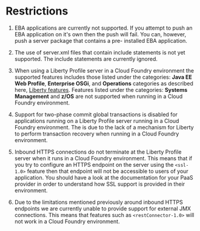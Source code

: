 # Restrictions

1. EBA applications are currently not supported. If you attempt
to push an EBA application on it's own then the push will fail.
You can, however, push a server package that contains a pre-
installed EBA application.

2. The use of server.xml files that contain include statements
 is not yet supported. The include statements are currently ignored.

3. When using a Liberty Profile server in a Cloud Foundry environment
the supported features includes those listed under the categories: **Java
EE Web Profile**, **Enterprise OSGi**, and **Operations** categories as
described here, [Liberty features][]. Features listed under the categories:
**Systems Management** and **z/OS** are not supported when running in a Cloud
Foundry environment.

4. Support for two-phase commit global transactions is disabled for
applications running on a Liberty Profile server running in a Cloud
Foundry environment. The is due to the lack of a mechanism for Liberty
to perform transaction recovery when running in a Cloud Foundry environment.

5. Inbound HTTPS connections do not terminate at the Liberty Profile server when
it runs in a Cloud Foundry environment. This means that if you try to configure
an HTTPS endpoint on the server using the `<ssl-1.0>` feature then that endpoint
will not be accessible to users of your application. You should have a look at the
documentation for your PaaS provider in order to understand how SSL support
is provided in their environment.

6. Due to the limitations mentioned previously around inbound HTTPS endpoints
we are currently unable to provide support for external JMX connections.
This means that features such as `<restConnector-1.0>` will not work in a
Cloud Foundry environment.

[Liberty features]: http://pic.dhe.ibm.com/infocenter/wasinfo/v8r5/index.jsp?topic=%2Fcom.ibm.websphere.wlp.nd.doc%2Fae%2Frwlp_feat.html